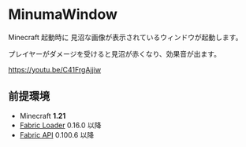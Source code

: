 # MinumaWindow

Minecraft 起動時に 見沼な画像が表示されているウィンドウが起動します。

プレイヤーがダメージを受けると見沼が赤くなり、効果音が出ます。

https://youtu.be/C41FrgAjjiw

## 前提環境

- Minecraft **1.21**
- [Fabric Loader](https://fabricmc.net/use/installer/) 0.16.0 以降
- [Fabric API](https://www.curseforge.com/minecraft/mc-mods/fabric-api) 0.100.6 以降
